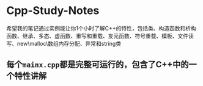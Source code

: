 # Cpp-Study-Notes
希望我的笔记通过实例能让你1个小时了解C++的特性，包括类、构造函数和析构函数、继承、多态、虚函数、重写和重载、友元函数、符号重载、模板、文件读写、new\malloc\数组内存分配、异常和string类

## 每个`mainx.cpp`都是完整可运行的，包含了C++中的一个特性讲解   
